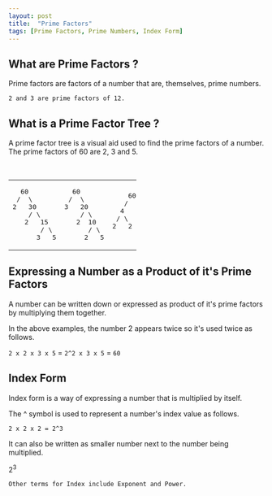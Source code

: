 ```yaml
---
layout: post
title:  "Prime Factors"
tags: [Prime Factors, Prime Numbers, Index Form]
---
```

## What are Prime Factors ?
Prime factors are factors of a number that are, themselves, prime numbers.

`2 and 3 are prime factors of 12.`

## What is a Prime Factor Tree ?
A prime factor tree is a visual aid used to find the prime factors of a number. The prime factors of 60 are 2, 3 and 5.

<br>

<table class="noborder" style="width:50%;">
<tr>
<td>
<pre>
  60
 /  \
2   30
    / \
   2   15
       / \
      3   5
</pre>
</td>
<td>
<pre>
  60
 /  \
3   20
    / \
   2  10
      / \
     2   5
</pre>
</td>
<td>
<pre>
    60
   /  \
  4    15
 / \   / \
2   2 3   5


</pre>
</td>
<td>
<pre>
  60
 /  \
5    12
     / \
    2   6
       / \
      2   3
</pre>
</td>
<td>
<pre>
    60
   /  \
  6    10
 / \   / \
2   3 2   5


</pre>
</td>
</tr>
</table>

## Expressing a Number as a Product of it's Prime Factors
A number can be written down or expressed as product of it's prime factors by multiplying them together.

In the above examples, the number 2 appears twice so it's used twice as follows.

`2 x 2 x 3 x 5` = `2^2 x 3 x 5` = `60`

## Index Form
Index form is a way of expressing a number that is multiplied by itself.

The ^ symbol is used to represent a number's index value as follows.

`2 x 2 x 2 = 2^3`

It can also be written as smaller number next to the number being multiplied.

2<sup>3</sup>

`Other terms for Index include Exponent and Power.`
